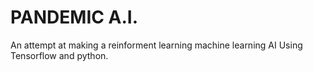 # PANDEMIC A.I.

An attempt at making a reinforment learning machine learning AI
Using Tensorflow and python.
